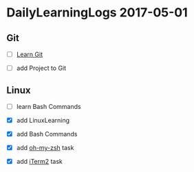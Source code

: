 
# DailyLearningLogs  2017-05-01


## Git

- [ ] [Learn Git](https://www.codecademy.com/learn/learn-git) 

- [ ] add Project to Git

## Linux
- [ ] learn Bash Commands

- [x] add LinuxLearning
- [x] add Bash Commands
- [x] add [oh-my-zsh](https://github.com/robbyrussell/oh-my-zsh) task
- [x] add [iTerm2](https://www.iterm2.com/) task



